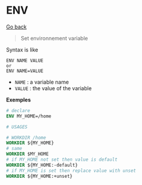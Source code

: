 # ENV

[Go back](..)

> Set environnement variable

Syntax is like

```none
ENV NAME VALUE
or
ENV NAME=VALUE
```

* ``NAME`` : a variable name
* ``VALUE`` : the value of the variable

**Exemples**

```dockerfile
# declare
ENV MY_HOME=/home

# USAGES

# WORKDIR /home
WORKDIR ${MY_HOME}
# same
WORKDIR $MY_HOME
# if MY_HOME not set then value is default
WORKDIR ${MY_HOME:-default}
# if MY_HOME is set then replace value with unset
WORKDIR ${MY_HOME:+unset}
```
